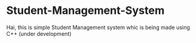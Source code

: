 # Student-Management-System

Hai, this is simple Student Management system whic is being made using C++
 (under development)